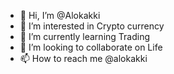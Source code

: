 - 👋 Hi, I’m @Alokakki
- 👀 I’m interested in Crypto currency
- 🌱 I’m currently learning Trading
- 💞️ I’m looking to collaborate on Life 
- 📫 How to reach me @alokakki

<!---
Alokakki/Alokakki is a ✨ special ✨ repository because its `README.md` (this file) appears on your GitHub profile.
You can click the Preview link to take a look at your changes.
--->
